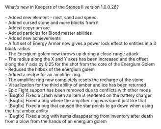 What's new in Keepers of the Stones II version 1.0.0.26?<br />
<br />- Added new element - mist, sand and speed
<br />- Added cursed stone and more blocks from it
<br />- Added copyrium ore
<br />- Added particles for Blood master abilities
<br />- Added new achievements
<br />- A full set of Energy Armor now gives a power lock effect to entities in a 3 block radius
<br />- The Energium golem now throws up during a close-range attack
<br />- The radius along the X and Y axes has been increased and the offset along the Y axis by 0.25 for the shot from the core of the Energium Golem
<br />- Reduced the hitbox of the energium golem
<br />- Added a recipe for an amplifier ring
<br />- The amplifier ring now completely resets the recharge of the stone
<br />- Visualization for the third ability of amber and ice has been returned
<br />- Epic Fight support has been removed due to conflicts with other mods
<br />- [Bugfix] Fixed a crash when an item is rendered on the battery charger
<br />- [Bugfix] Fixed a bug where the amplifier ring was spent just like that
<br />- [Bugfix] Fixed a bug that caused the star points to go down when using the first amber ability
<br />- [Bugfix] Fixed a bug with items disappearing from inventory after death from a blow from the hands of an energium golem